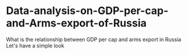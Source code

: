 # Data-analysis-on-GDP-per-cap-and-Arms-export-of-Russia
What is the relationship between GDP per cap and arms export in Russia
Let's have a simple look
